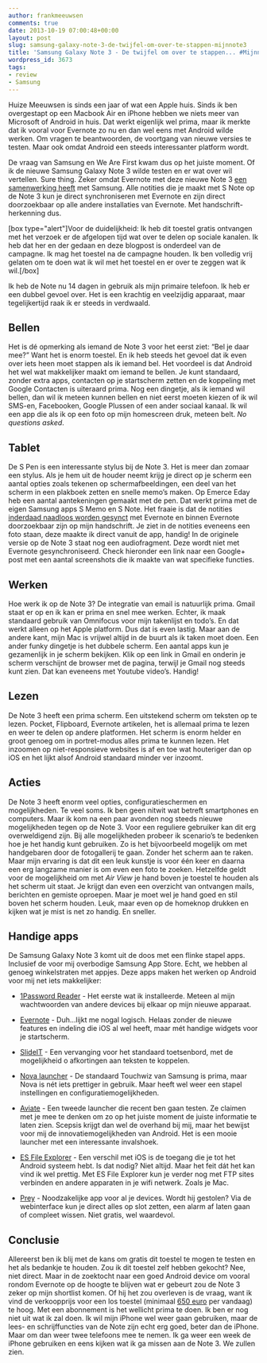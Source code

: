 ```yaml
---
author: frankmeeuwsen
comments: true
date: 2013-10-19 07:00:48+00:00
layout: post
slug: samsung-galaxy-note-3-de-twijfel-om-over-te-stappen-mijnnote3
title: 'Samsung Galaxy Note 3 - De twijfel om over te stappen... #Mijnnote3'
wordpress_id: 3673
tags:
- review
- Samsung
---
```


Huize Meeuwsen is sinds een jaar of wat een Apple huis. Sinds ik ben overgestapt op een Macbook Air en iPhone hebben we niets meer van Microsoft of Android in huis. Dat werkt eigenlijk wel prima, maar ik merkte dat ik vooral voor Evernote zo nu en dan wel eens met Android wilde werken. Om vragen te beantwoorden, de voortgang van nieuwe versies te testen. Maar ook omdat Android een steeds interessanter platform wordt.

De vraag van Samsung en We Are First kwam dus op het juiste moment. Of ik de nieuwe Samsung Galaxy Note 3 wilde testen en er wat over wil vertellen. Sure thing. Zeker omdat Evernote met deze nieuwe Note 3 [een samenwerking heeft](http://blog.evernote.com/blog/2013/09/04/evernote-now-integrated-into-the-samsung-galaxy-note/) met Samsung. Alle notities die je maakt met S Note op de Note 3 kun je direct synchroniseren met Evernote en zijn direct doorzoekbaar op alle andere installaties van Evernote. Met handschrift-herkenning dus.

[box type="alert"]Voor de duidelijkheid: Ik heb dit toestel gratis ontvangen met het verzoek er de afgelopen tijd wat over te delen op sociale kanalen. Ik heb dat her en der gedaan en deze blogpost is onderdeel van de campagne. Ik mag het toestel na de campagne houden. Ik ben volledig vrij gelaten om te doen wat ik wil met het toestel en er over te zeggen wat ik wil.[/box]

Ik heb de Note nu 14 dagen in gebruik als mijn primaire telefoon. Ik heb er een dubbel gevoel over. Het is een krachtig en veelzijdig apparaat, maar tegelijkertijd raak ik er steeds in verdwaald.


## Bellen


Het is dé opmerking als iemand de Note 3 voor het eerst ziet: “Bel je daar mee?” Want het is enorm toestel. En ik heb steeds het gevoel dat ik even over iets heen moet stappen als ik iemand bel. Het voordeel is dat Android het wel wat makkelijker maakt om iemand te bellen. Je kunt standaard, zonder extra apps, contacten op je startscherm zetten en de koppeling met Google Contacten is uiteraard prima. Nog een dingetje, als ik iemand wil bellen, dan wil ik meteen kunnen bellen en niet eerst moeten kiezen of ik wil SMS-en, Facebooken, Google Plussen of een ander sociaal kanaal. Ik wil een app die als ik op een foto op mijn homescreen druk, meteen belt. _No questions asked_.


## Tablet


De S Pen is een interessante stylus bij de Note 3. Het is meer dan zomaar een stylus. Als je hem uit de houder neemt krijg je direct op je scherm een aantal opties zoals tekenen op schermafbeeldingen, een deel van het scherm in een plakboek zetten en snelle memo’s maken. Op Emerce Eday heb een aantal aantekeningen gemaakt met de pen. Dat werkt prima met de eigen Samsung apps S Memo en S Note. Het fraaie is dat de notities [inderdaad naadloos worden gesynct](https://www.evernote.com/shard/s1/sh/ec15a16e-deec-4703-85c8-8c8a90c2606a/afcb6faf28219435bee00a9c863cb09e) met Evernote en binnen Evernote doorzoekbaar zijn op mijn handschrift. Je ziet in de notities eveneens een foto staan, deze maakte ik direct vanuit de app, handig! In de originele versie op de Note 3 staat nog een audiofragment. Deze wordt niet met Evernote gesynchroniseerd. Check hieronder een link naar een Google+ post met een aantal screenshots die ik maakte van wat specifieke functies.








## Werken


Hoe werk ik op de Note 3? De integratie van email is natuurlijk prima. Gmail staat er op en ik kan er prima en snel mee werken. Echter, ik maak standaard gebruik van Omnifocus voor mijn takenlijst en todo’s. En dat werkt alleen op het Apple platform. Dus dat is even lastig. Maar aan de andere kant, mijn Mac is vrijwel altijd in de buurt als ik taken moet doen. Een ander funky dingetje is het dubbele scherm. Een aantal apps kun je gezamenlijk in je scherm bekijken. Klik op een link in Gmail en onderin je scherm verschijnt de browser met de pagina, terwijl je Gmail nog steeds kunt zien. Dat kan eveneens met Youtube video’s. Handig!


## Lezen


De Note 3 heeft een prima scherm. Een uitstekend scherm om teksten op te lezen. Pocket, Flipboard, Evernote artikelen, het is allemaal prima te lezen en weer te delen op andere platformen. Het scherm is enorm helder en groot genoeg om in portret-modus alles prima te kunnen lezen. Het inzoomen op niet-responsieve websites is af en toe wat houteriger dan op iOS en het lijkt alsof Android standaard minder ver inzoomt.


## Acties


De Note 3 heeft enorm veel opties, configuratieschermen en mogelijkheden. Te veel soms. Ik ben geen nitwit wat betreft smartphones en computers. Maar ik kom na een paar avonden nog steeds nieuwe mogelijkheden tegen op de Note 3. Voor een reguliere gebruiker kan dit erg overweldigend zijn. Bij alle mogelijkheden probeer ik scenario’s te bedenken hoe je het handig kunt gebruiken. Zo is het bijvoorbeeld mogelijk om met handgebaren door de fotogallerij te gaan. Zonder het scherm aan te raken. Maar mijn ervaring is dat dit een leuk kunstje is voor één keer en daarna een erg langzame manier is om even een foto te zoeken. Hetzelfde geldt voor de mogelijkheid om met _Air View_ je hand boven je toestel te houden als het scherm uit staat. Je krijgt dan even een overzicht van ontvangen mails, berichten en gemiste oproepen. Maar je moet wel je hand goed en stil boven het scherm houden. Leuk, maar even op de homeknop drukken en kijken wat je mist is net zo handig. En sneller.


## Handige apps


De Samsung Galaxy Note 3 komt uit de doos met een flinke stapel apps. Inclusief de voor mij overbodige Samsung App Store. Echt, we hebben al genoeg winkelstraten met appjes. Deze apps maken het werken op Android voor mij net iets makkelijker:



	
  * [1Password Reader](https://agilebits.com/onepassword/android) - Het eerste wat ik installeerde. Meteen al mijn wachtwoorden van andere devices bij elkaar op mijn nieuwe apparaat.

	
  * [Evernote](https://www.evernote.com/) - Duh…lijkt me nogal logisch. Helaas zonder de nieuwe features en indeling die iOS al wel heeft, maar mét handige widgets voor je startscherm.

	
  * [SlideIT](http://www.mobiletextinput.com/Product/What_is_SlideIT/) - Een vervanging voor het standaard toetsenbord, met de mogelijkheid o afkortingen aan teksten te koppelen.

	
  * [Nova launcher](http://novalauncher.com/) - De standaard Touchwiz van Samsung is prima, maar Nova is nét iets prettiger in gebruik. Maar heeft wel weer een stapel instellingen en configuratiemogelijkheden.

	
  * [Aviate](http://getaviate.com/) - Een tweede launcher die recent ben gaan testen. Ze claimen met je mee te denken om zo op het juiste moment de juiste informatie te laten zien. Scepsis krijgt dan wel de overhand bij mij, maar het bewijst voor mij de innovatiemogelijkheden van Android. Het is een mooie launcher met een interessante invalshoek.

	
  * [ES File Explorer](https://play.google.com/store/apps/details?id=com.estrongs.android.pop) - Een verschil met iOS is de toegang die je tot het Android systeem hebt. Is dat nodig? Niet altijd. Maar het feit dát het kan vind ik wel prettig. Met ES File Explorer kun je verder nog met FTP sites verbinden en andere apparaten in je wifi netwerk. Zoals je Mac.

	
  * [Prey](http://preyproject.com/) - Noodzakelijke app voor al je devices. Wordt hij gestolen? Via de webinterface kun je direct alles op slot zetten, een alarm af laten gaan of compleet wissen. Niet gratis, wel waardevol.




## Conclusie


Allereerst ben ik blij met de kans om gratis dit toestel te mogen te testen en het als bedankje te houden. Zou ik dit toestel zelf hebben gekocht? Nee, niet direct. Maar in de zoektocht naar een goed Android device om vooral rondom Evernote op de hoogte te blijven wat er gebeurt zou de Note 3 zeker op mijn shortlist komen. Of hij het zou overleven is de vraag, want ik vind de verkoopprijs voor een los toestel (minimaal [650 euro](http://tweakers.net/product/341308/samsung-galaxy-note-3/) per vandaag) te hoog. Met een abonnement is het wellicht prima te doen. Ik ben er nog niet uit wat ik zal doen. Ik wil mijn iPhone wel weer gaan gebruiken, maar de lees- en schrijffuncties van de Note zijn echt erg goed, beter dan de iPhone. Maar om dan weer twee telefoons mee te nemen. Ik ga weer een week de iPhone gebruiken en eens kijken wat ik ga missen aan de Note 3. We zullen zien.
